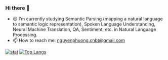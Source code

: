 ### Hi there 👋

<!--
**phuongnm94/phuongnm94** is a ✨ _special_ ✨ repository because its `README.md` (this file) appears on your GitHub profile.

Here are some ideas to get you started:

- 🔭 I’m currently study on Semantic Parsing in Natural Language Processing.
- 📫 How to reach me: nguyenphuong.cnbt@gmail.com
-->

- :relieved: I’m currently studying Semantic Parsing (mapping a natural language to semantic logic representation), Spoken Language Understanding, Neural Machine Translation, QA, Sentiment, etc. in Natural Language Processing.
- 📫 How to reach me: nguyenphuong.cnbt@gmail.com

[![stat](https://github-readme-stats.vercel.app/api?username=phuongnm94&show_icons=true&count_private=true)](https://github.com/phuongnm94/phuongnm94) 
[![Top Langs](https://github-readme-stats.vercel.app/api/top-langs/?username=phuongnm94&layout=compact)](https://github.com/phuongnm94/phuongnm94)
<!--
<a href="https://github.com/phuongnm94/legal_text_retrieval">
  <img align="center" src="https://github-readme-stats.vercel.app/api/pin/?username=phuongnm94&repo=legal_text_retrieval" />
</a>

<a href="https://github.com/phuongnm94/multisources-trans-nmt">
  <img align="center" src="https://github-readme-stats.vercel.app/api/pin/?username=phuongnm94&repo=multisources-trans-nmt" />
</a> 
<a href="https://github.com/phuongnm94/JointBERT_CAE">
  <img align="center" src="https://github-readme-stats.vercel.app/api/pin/?username=phuongnm94&repo=JointBERT_CAE" />
</a> 
<a href="https://github.com/phuongnm94/OpenQA">
  <img align="center" src="https://github-readme-stats.vercel.app/api/pin/?username=phuongnm94&repo=OpenQA" />
</a>

<a href="https://github.com/phuongnm94/erc-sentiment">
  <img align="center" src="https://github-readme-stats.vercel.app/api/pin/?username=phuongnm94&repo=erc-sentiment" />
</a> -->
